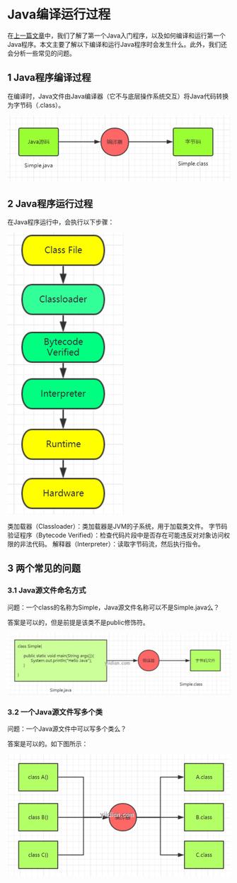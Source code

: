 # Java编译运行过程

在[上一篇文章](http://www.yiidian.com/java/java-hello-world.html)中，我们了解了第一个Java入门程序，以及如何编译和运行第一个Java程序。本文主要了解以下编译和运行Java程序时会发生什么。此外，我们还会分析一些常见的问题。

## 1 Java程序编译过程

在编译时，Java文件由Java编译器（它不与底层操作系统交互）将Java代码转换为字节码（.class）。

![img](7.Java编译运行过程.assets/20200218114356121.png)

## 2 Java程序运行过程

在Java程序运行中，会执行以下步骤：

![img](7.Java编译运行过程.assets/20200218115218667.png)

类加载器（Classloader）：类加载器是JVM的子系统，用于加载类文件。
字节码验证程序（Bytecode Verified）：检查代码片段中是否存在可能违反对对象访问权限的非法代码。
解释器（Interpreter）：读取字节码流，然后执行指令。

## 3 两个常见的问题

### 3.1 Java源文件命名方式

问题：一个class的名称为Simple，Java源文件名称可以不是Simple.java么？

答案是可以的，但是前提是该类不是public修饰符。

![img](7.Java编译运行过程.assets/20200218125803772.png)

### 3.2 一个Java源文件写多个类

问题：一个Java源文件中可以写多个类么？

答案是可以的。如下图所示：

![img](7.Java编译运行过程.assets/20200218010100456.png)